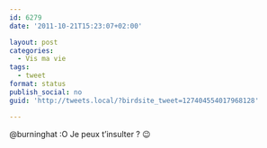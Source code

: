 ```yaml
---
id: 6279
date: '2011-10-21T15:23:07+02:00'

layout: post
categories:
  - Vis ma vie
tags:
  - tweet
format: status
publish_social: no
guid: 'http://tweets.local/?birdsite_tweet=127404554017968128'

---
```


@burninghat :O Je peux t’insulter ? 😉